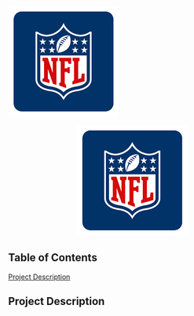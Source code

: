 ![NFL Logo](/Images/NFLMockDraftSimulator_NFLLogo.png)
<p align="center">
  <img src="/Images/NFLMockDraftSimulator_NFLLogo.png">
</p>

## Table of Contents
[Project Description](#project-description)

## Project Description
